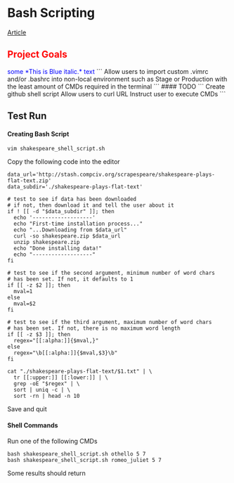 # Bash Scripting 

[Article](http://www.compciv.org/recipes/cli/reusable-shell-scripts/)

<h2 style="color:red">Project Goals </h2>
<span style="color:blue">some *This is Blue italic.* text</span>
```
Allow users to import custom .vimrc and/or .bashrc into non-local environment such as 
Stage or Production with the least amount of CMDs required in the terminal
```
#### TODO
```
Create github shell script
Allow users to curl URL
Instruct user to execute CMDs 
```

## Test Run

#### Creating Bash Script
```
vim shakespeare_shell_script.sh
```
Copy the following code into the editor
```
data_url='http://stash.compciv.org/scrapespeare/shakespeare-plays-flat-text.zip'
data_subdir='./shakespeare-plays-flat-text'

# test to see if data has been downloaded
# if not, then download it and tell the user about it
if ! [[ -d "$data_subdir" ]]; then
  echo '-------------------'
  echo "First-time installation process..."
  echo "...Downloading from $data_url"
  curl -so shakespeare.zip $data_url
  unzip shakespeare.zip
  echo "Done installing data!"
  echo "-------------------"
fi

# test to see if the second argument, minimum number of word chars
# has been set. If not, it defaults to 1
if [[ -z $2 ]]; then
  mval=1
else
  mval=$2
fi

# test to see if the third argument, maximum number of word chars
# has been set. If not, there is no maximum word length
if [[ -z $3 ]]; then
  regex="[[:alpha:]]{$mval,}"
else
  regex="\b[[:alpha:]]{$mval,$3}\b"
fi

cat "./shakespeare-plays-flat-text/$1.txt" | \
  tr [[:upper:]] [[:lower:]] | \
  grep -oE "$regex" | \
  sort | uniq -c | \
  sort -rn | head -n 10
```
Save and quit

#### Shell Commands
Run one of the following CMDs
```
bash shakespeare_shell_script.sh othello 5 7
bash shakespeare_shell_script.sh romeo_juliet 5 7
```
Some results should return
